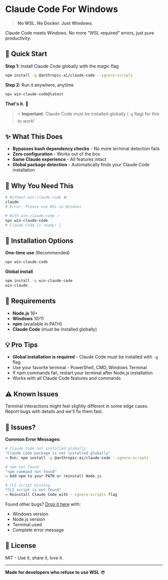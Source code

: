 # Claude Code For Windows

> **No WSL. No Docker. Just Windows.**

Claude Code meets Windows. No more "WSL required" errors, just pure productivity.

## 🚀 Quick Start

**Step 1:** Install Claude Code globally with the magic flag
```bash
npm install -g @anthropic-ai/claude-code --ignore-scripts
```

**Step 2:** Run it anywhere, anytime
```bash
npx win-claude-code@latest
```

**That's it.** 🎉

> ⚡ **Important**: Claude Code must be installed globally (`-g` flag) for this to work!

## ✨ What This Does

- **Bypasses bash dependency checks** - No more terminal detection fails
- **Zero configuration** - Works out of the box
- **Same Claude experience** - All features intact
- **Global package detection** - Automatically finds your Claude Code installation

## 🎯 Why You Need This

```bash
# Without win-claude-code ❌
claude
# Error: Please use WSL on Windows

# With win-claude-code ✅  
npx win-claude-code
# Claude Code is ready! 🤖
```

## 🔧 Installation Options

**One-time use** (Recommended)
```bash
npx win-claude-code
```

**Global install**
```bash
npm install -g win-claude-code
win-claude
```

## 🌟 Requirements

- **Node.js** 16+ 
- **Windows** 10/11
- **npm** (available in PATH)
- **Claude Code** (must be installed globally)

## 💡 Pro Tips

- **Global installation is required** - Claude Code must be installed with `-g` flag
- Use your favorite terminal - PowerShell, CMD, Windows Terminal
- If npm commands fail, restart your terminal after Node.js installation
- Works with all Claude Code features and commands

## ⚠️ Known Issues

Terminal interactions might feel slightly different in some edge cases. Report bugs with details and we'll fix them fast.

## 🐛 Issues?

**Common Error Messages:**

```bash
# Claude Code not installed globally
"Claude Code package is not installed globally"
→ Run: npm install -g @anthropic-ai/claude-code --ignore-scripts

# npm not found  
"npm command not found"
→ Add npm to your PATH or reinstall Node.js

# CLI script missing
"CLI script is not found"  
→ Reinstall Claude Code with --ignore-scripts flag
```

Found other bugs? [Drop it here](https://github.com/somersby10ml/win-claude-code/issues) with:
- Windows version
- Node.js version
- Terminal used  
- Complete error message

## 📜 License

MIT - Use it, share it, love it.

---

**Made for developers who refuse to use WSL** 😎
